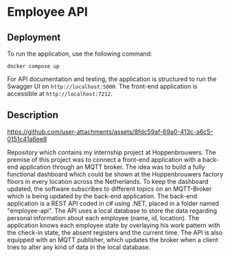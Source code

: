 # Employee API

## Deployment

To run the application, use the following command:

```
docker compose up
```

For API documentation and testing, the application is structured to run the Swagger UI on `http://localhost:5000`. The front-end application is accessible at `http://localhost:7212`.


## Description

https://github.com/user-attachments/assets/8fdc59af-69a0-413c-a6c5-0151c41a6ee8

Repository which contains my internship project at Hoppenbrouwers. The premise of this project was to connect a front-end application with a back-end application through an MQTT broker. The idea was to build a fully functional dashboard which could be shown at the Hoppenbrouwers factory floors in every location across the Netherlands. To keep the dashboard updated, the software subscribes to different topics on an MQTT-Broker which is being updated by the back-end application. The back-end application is a REST API coded in c# using .NET, placed in a folder named "employee-api". The API uses a local database to store the data regarding personal information about each employee (name, id, location). The application knows each employee state by overlaying his work pattern with the check-in state, the absent registers and the current time. The API is also equipped with an MQTT publisher, which updates the broker when a client tries to alter any kind of data in the local database.
